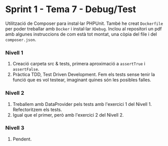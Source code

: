 # Sprint 1 - Tema 7 - Debug/Test
Utilització de Composer para instal·lar PHPUnit. També he creat `Dockerfile` per poder treballar amb `Docker` i instal·lar `XDebug`. Inclou al repositori un pdf amb algunes instruccions de com està tot montat, una còpia del file i del `composer.json`.

### Nivell 1
1) Creació carpeta src & tests, primera aproximació a `assertTrue` i `assertFalse`.
2) Pràctica TDD, Test Driven Development. Fem els tests sense tenir la funció que es vol testear, imaginant quines són les posibles falles.

### Nivell 2
1) Treballem amb DataProvider pels tests amb l'exercici 1 del Nivell 1. Refectoritzem els tests.
2) Igual que el primer, però amb l'exercici 2 del Nivell 2.

### Nivell 3
1) Pendent.